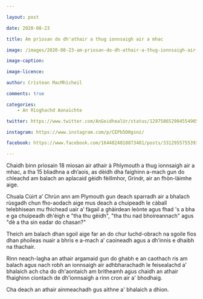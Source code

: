 ```yaml
---

layout: post

date: 2020-08-23

title: Am prìosan do dh'athair a thug ionnsaigh air a mhac

image: /images/2020-08-23-am-priosan-do-dh-athair-a-thug-ionnsaigh-air-a-mhac.webp

image-caption:

image-licence:

author: Crìstean MacMhìcheil

comments: true

categories:
    - An Rìoghachd Aonaichte

twitter: https://www.twitter.com/AnGeidhealUr/status/1297586529045549058?s=21

instagram: https://www.instagram.com/p/CEPb5D0gsnz/

facebook: https://www.facebook.com/1644824018873481/posts/3312955755393624/

---
```


Chaidh binn prìosain 18 mìosan air athair à Phlymouth a thug ionnsaigh air a mhac, a tha 15 bliadhna a dh’aois, as dèidh dha faighinn a-mach gun do chleachd am balach an aplacaid gèidh fèillmhor, Grindr, air an fhòn-làimhe aige.

<!--more-->

Chuala Cùirt a’ Chrùn ann am Plymouth gun deach sparradh air a bhalach rùsgadh chun fho-aodach aige mus deach a chuipeadh le càball telebhisean mu fhichead uair a’ fàgail a ghàirdean leònte agus fhad 's a bha e ga chuipeadh dh'èigh e "tha thu gèidh", "tha thu nad bhoireannach" agus "dè a tha sin eadar do chasan?"

Theich am balach dhan sgoil aige far an do chur luchd-obrach na sgoile fios dhan phoileas nuair a bhris e a-mach a’ caoineadh agus a dh’innis e dhaibh na thachair.

Rinn neach-lagha an athair argamaid gun do ghabh e an caothach ris am balach agus nach robh an ionnsaigh air adhbharachadh le feisealachd a’ bhalaich ach cha do dh'aontaich am britheamh agus chaidh an athair fhaighinn ciontach de dh'ionnsaigh a rinn cron air a' bhodhaig.

Cha deach an athair ainmeachadh gus aithne a' bhalaich a dhìon.

